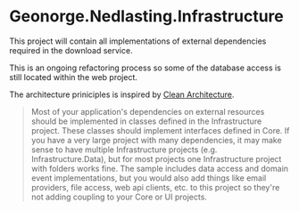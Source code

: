 # Geonorge.Nedlasting.Infrastructure

This project will contain all implementations of external dependencies required in the download service. 

This is an ongoing refactoring process so some of the database access is still located within the web project.

The architecture priniciples is inspired by [Clean Architecture](https://github.com/ardalis/CleanArchitecture).

> Most of your application's dependencies on external resources should be implemented in classes defined in the Infrastructure project. These classes should implement interfaces defined in Core. If you have a very large project with many dependencies, it may make sense to have multiple Infrastructure projects (e.g. Infrastructure.Data), but for most projects one Infrastructure project with folders works fine. The sample includes data access and domain event implementations, but you would also add things like email providers, file access, web api clients, etc. to this project so they're not adding coupling to your Core or UI projects.


